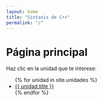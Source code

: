 ```yaml
---
layout: home
title: "Sintaxis de C++"
permalink: "/"
---
```


# **Página principal**
 
Haz clic en la unidad que te interese:

<ul>
{% for unidad in site.unidades %}
  <li>
    <!-- "{{ unidad.url }}" ya incluye baseurl (gracias a baseurl: "/cppsyntax") -->
    <a href="{{ unidad.url | relative_url }}">{{ unidad.title }}</a>
  </li>
{% endfor %}
</ul>

